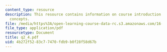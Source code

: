 ```yaml
---
content_type: resource
description: This resource contains information on course introduction and thermodynamic
  concepts.
file: /media/https%3A/open-learning-course-data-rc.s3.amazonaws.com/16-01-unified-engineering-i-ii-iii-iv-fall-2005-spring-2006/4b272f5283c77470fdb9b0f28f58d67b_q2_4.pdf
file_type: application/pdf
resourcetype: Document
title: q2_4.pdf
uid: 4b272f52-83c7-7470-fdb9-b0f28f58d67b
---
```

